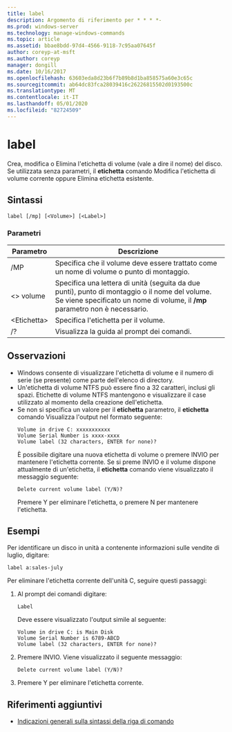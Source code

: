 ```yaml
---
title: label
description: Argomento di riferimento per * * * *-
ms.prod: windows-server
ms.technology: manage-windows-commands
ms.topic: article
ms.assetid: bbae8bdd-97d4-4566-9118-7c95aa07645f
author: coreyp-at-msft
ms.author: coreyp
manager: dongill
ms.date: 10/16/2017
ms.openlocfilehash: 63603eda8d23b6f7b89b8d1ba858575a60e3c65c
ms.sourcegitcommit: ab64dc83fca28039416c26226815502d0193500c
ms.translationtype: MT
ms.contentlocale: it-IT
ms.lasthandoff: 05/01/2020
ms.locfileid: "82724509"
---
```

# <a name="label"></a>label



Crea, modifica o Elimina l'etichetta di volume (vale a dire il nome) del disco. Se utilizzata senza parametri, il **etichetta** comando Modifica l'etichetta di volume corrente oppure Elimina etichetta esistente.



## <a name="syntax"></a>Sintassi

```
label [/mp] [<Volume>] [<Label>]
```

### <a name="parameters"></a>Parametri

|Parametro|Descrizione|
|---------|-----------|
|/MP|Specifica che il volume deve essere trattato come un nome di volume o punto di montaggio.|
|\<> volume|Specifica una lettera di unità (seguita da due punti), punto di montaggio o il nome del volume. Se viene specificato un nome di volume, il **/mp** parametro non è necessario.|
|\<Etichetta>|Specifica l'etichetta per il volume.|
|/?|Visualizza la guida al prompt dei comandi.|

## <a name="remarks"></a>Osservazioni

- Windows consente di visualizzare l'etichetta di volume e il numero di serie (se presente) come parte dell'elenco di directory.
- Un'etichetta di volume NTFS può essere fino a 32 caratteri, inclusi gli spazi. Etichette di volume NTFS mantengono e visualizzare il case utilizzato al momento della creazione dell'etichetta.
- Se non si specifica un valore per il **etichetta** parametro, il **etichetta** comando Visualizza l'output nel formato seguente:  
  ```
  Volume in drive C: xxxxxxxxxxx 
  Volume Serial Number is xxxx-xxxx 
  Volume label (32 characters, ENTER for none)?
  ```  
  È possibile digitare una nuova etichetta di volume o premere INVIO per mantenere l'etichetta corrente. Se si preme INVIO e il volume dispone attualmente di un'etichetta, il **etichetta** comando viene visualizzato il messaggio seguente:  
  ```
  Delete current volume label (Y/N)?
  ```  
  Premere Y per eliminare l'etichetta, o premere N per mantenere l'etichetta.

## <a name="examples"></a>Esempi

Per identificare un disco in unità a contenente informazioni sulle vendite di luglio, digitare:
```
label a:sales-july
```
Per eliminare l'etichetta corrente dell'unità C, seguire questi passaggi:
1. Al prompt dei comandi digitare:  
   ```
   Label
   ```  
   Deve essere visualizzato l'output simile al seguente:  
   ```
   Volume in drive C: is Main Disk
   Volume Serial Number is 6789-ABCD
   Volume label (32 characters, ENTER for none)?
   ```  
2. Premere INVIO. Viene visualizzato il seguente messaggio:  
   ```
   Delete current volume label (Y/N)?
   ```  
3. Premere Y per eliminare l'etichetta corrente.

## <a name="additional-references"></a>Riferimenti aggiuntivi

- [Indicazioni generali sulla sintassi della riga di comando](command-line-syntax-key.md)